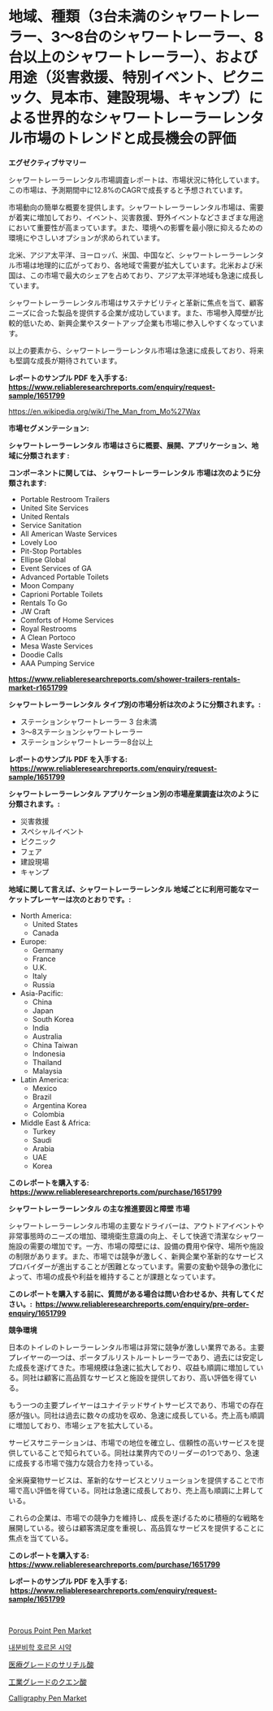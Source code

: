 <p><h1>地域、種類（3台未満のシャワートレーラー、3〜8台のシャワートレーラー、8台以上のシャワートレーラー）、および用途（災害救援、特別イベント、ピクニック、見本市、建設現場、キャンプ）による世界的なシャワートレーラーレンタル市場のトレンドと成長機会の評価</h1></p><p><strong>エグゼクティブサマリー</strong></p>
<p><p>シャワートレーラーレンタル市場調査レポートは、市場状況に特化しています。この市場は、予測期間中に12.8%のCAGRで成長すると予想されています。</p><p>市場動向の簡単な概要を提供します。シャワートレーラーレンタル市場は、需要が着実に増加しており、イベント、災害救援、野外イベントなどさまざまな用途において重要性が高まっています。また、環境への影響を最小限に抑えるための環境にやさしいオプションが求められています。</p><p>北米、アジア太平洋、ヨーロッパ、米国、中国など、シャワートレーラーレンタル市場は地理的に広がっており、各地域で需要が拡大しています。北米および米国は、この市場で最大のシェアを占めており、アジア太平洋地域も急速に成長しています。</p><p>シャワートレーラーレンタル市場はサステナビリティと革新に焦点を当て、顧客ニーズに合った製品を提供する企業が成功しています。また、市場参入障壁が比較的低いため、新興企業やスタートアップ企業も市場に参入しやすくなっています。</p><p>以上の要素から、シャワートレーラーレンタル市場は急速に成長しており、将来も堅調な成長が期待されています。</p></p>
<p><strong>レポートのサンプル PDF を入手する: <a href="https://www.reliableresearchreports.com/enquiry/request-sample/1651799">https://www.reliableresearchreports.com/enquiry/request-sample/1651799</a></strong></p>
<p><a href="https://en.wikipedia.org/wiki/The_Man_from_Mo%27Wax">https://en.wikipedia.org/wiki/The_Man_from_Mo%27Wax</a></p>
<p><strong>市場セグメンテーション:</strong></p>
<p><strong> シャワートレーラーレンタル 市場はさらに概要、展開、アプリケーション、地域に分類されます :</strong></p>
<p><strong>コンポーネントに関しては、 シャワートレーラーレンタル 市場は次のように分類されます: &nbsp;</strong></p>
<p><ul><li>Portable Restroom Trailers</li><li>United Site Services</li><li>United Rentals</li><li>Service Sanitation</li><li>All American Waste Services</li><li>Lovely Loo</li><li>Pit-Stop Portables</li><li>Ellipse Global</li><li>Event Services of GA</li><li>Advanced Portable Toilets</li><li>Moon Company</li><li>Caprioni Portable Toilets</li><li>Rentals To Go</li><li>JW Craft</li><li>Comforts of Home Services</li><li>Royal Restrooms</li><li>A Clean Portoco</li><li>Mesa Waste Services</li><li>Doodie Calls</li><li>AAA Pumping Service</li></ul></p>
<p><strong><a href="https://www.reliableresearchreports.com/shower-trailers-rentals-market-r1651799">https://www.reliableresearchreports.com/shower-trailers-rentals-market-r1651799</a></strong></p>
<p><strong> シャワートレーラーレンタル タイプ別の市場分析は次のように分類されます。:</strong></p>
<p><ul><li>ステーションシャワートレーラー 3 台未満</li><li>3〜8ステーションシャワートレーラー</li><li>ステーションシャワートレーラー8台以上</li></ul></p>
<p><strong>レポートのサンプル PDF を入手する: &nbsp;<a href="https://www.reliableresearchreports.com/enquiry/request-sample/1651799">https://www.reliableresearchreports.com/enquiry/request-sample/1651799</a></strong></p>
<p><strong> シャワートレーラーレンタル アプリケーション別の市場産業調査は次のように分類されます。:</strong></p>
<p><ul><li>災害救援</li><li>スペシャルイベント</li><li>ピクニック</li><li>フェア</li><li>建設現場</li><li>キャンプ</li></ul></p>
<p><strong>地域に関して言えば、シャワートレーラーレンタル 地域ごとに利用可能なマーケットプレーヤーは次のとおりです。:</strong></p>
<p><ul>
    <li>
        North America:
        <ul>
            <li>United States</li>
            <li>Canada</li>
        </ul>
    </li>
    <li>
        Europe:
        <ul>
            <li>Germany</li>
            <li>France</li>
            <li>U.K.</li>
            <li>Italy</li>
            <li>Russia</li>
        </ul>
    </li>
    <li>
        Asia-Pacific:
        <ul>
            <li>China</li>
            <li>Japan</li>
            <li>South Korea</li>
            <li>India</li>
            <li>Australia</li>
            <li>China Taiwan</li>
            <li>Indonesia</li>
            <li>Thailand</li>
            <li>Malaysia</li>
        </ul>
    </li>
    <li>
        Latin America:
        <ul>
            <li>Mexico</li>
            <li>Brazil</li>
            <li>Argentina Korea</li>
            <li>Colombia</li>
        </ul>
    </li>
    <li>
        Middle East & Africa:
        <ul>
            <li>Turkey</li>
            <li>Saudi</li>
            <li>Arabia</li>
            <li>UAE</li>
            <li>Korea</li>
        </ul>
    </li>
    </ul></p>
<p><strong>このレポートを購入する: &nbsp;<a href="https://www.reliableresearchreports.com/purchase/1651799">https://www.reliableresearchreports.com/purchase/1651799</a></strong></p>
<p><strong>シャワートレーラーレンタル の主な推進要因と障壁 市場</strong></p>
<p><p>シャワートレーラーレンタル市場の主要なドライバーは、アウトドアイベントや非常事態時のニーズの増加、環境衛生意識の向上、そして快適で清潔なシャワー施設の需要の増加です。一方、市場の障壁には、設備の費用や保守、場所や施設の制限があります。また、市場では競争が激しく、新興企業や革新的なサービスプロバイダーが進出することが困難となっています。需要の変動や競争の激化によって、市場の成長や利益を維持することが課題となっています。</p></p>
<p><strong>このレポートを購入する前に、質問がある場合は問い合わせるか、共有してください。:&nbsp; <a href="https://www.reliableresearchreports.com/enquiry/pre-order-enquiry/1651799">https://www.reliableresearchreports.com/enquiry/pre-order-enquiry/1651799</a></strong></p>
<p><strong>競争環境</strong></p>
<p><p>日本のトイレのトレーラーレンタル市場は非常に競争が激しい業界である。主要プレイヤーの一つは、ポータブルリストルートレーラーであり、過去には安定した成長を遂げてきた。市場規模は急速に拡大しており、収益も順調に増加している。同社は顧客に高品質なサービスと施設を提供しており、高い評価を得ている。</p><p>もう一つの主要プレイヤーはユナイテッドサイトサービスであり、市場での存在感が強い。同社は過去に数々の成功を収め、急速に成長している。売上高も順調に増加しており、市場シェアを拡大している。</p><p>サービスサニテーションは、市場での地位を確立し、信頼性の高いサービスを提供していることで知られている。同社は業界内でのリーダーの1つであり、急速に成長する市場で強力な競合力を持っている。</p><p>全米廃棄物サービスは、革新的なサービスとソリューションを提供することで市場で高い評価を得ている。同社は急速に成長しており、売上高も順調に上昇している。</p><p>これらの企業は、市場での競争力を維持し、成長を遂げるために積極的な戦略を展開している。彼らは顧客満足度を重視し、高品質なサービスを提供することに焦点を当てている。</p></p>
<p><strong>このレポートを購入する: &nbsp; <a href="https://www.reliableresearchreports.com/purchase/1651799">https://www.reliableresearchreports.com/purchase/1651799</a></strong></p>
<p><strong>レポートのサンプル PDF を入手する: &nbsp;<a href="https://www.reliableresearchreports.com/enquiry/request-sample/1651799">https://www.reliableresearchreports.com/enquiry/request-sample/1651799</a></strong><strong></strong></p>
<p>&nbsp;</p>
<p><p><a href="https://github.com/zolotuy145/Market-Research-Report-List-1/blob/main/porous-point-pen-market.md">Porous Point Pen Market</a></p><p><a href="https://github.com/rahat-gis/Market-Research-Report-List-1/blob/main/9114818149698.md">내분비학 호르몬 시약</a></p><p><a href="https://github.com/DanykaKilback/Market-Research-Report-List-1/blob/main/8381966141865.md">医療グレードのサリチル酸</a></p><p><a href="https://github.com/mohamedbakry57/Market-Research-Report-List-4/blob/main/4972783141866.md">工業グレードのクエン酸</a></p><p><a href="https://github.com/nafisalvee228/Market-Research-Report-List-1/blob/main/calligraphy-pen-market.md">Calligraphy Pen Market</a></p></p>
